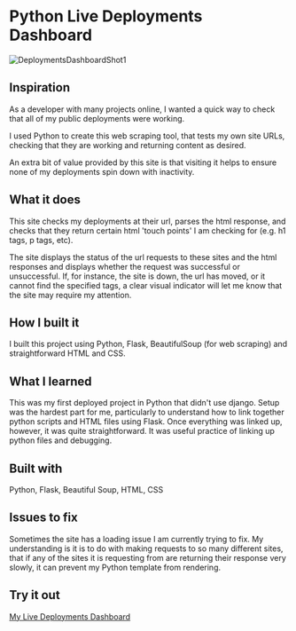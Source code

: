 # Python Live Deployments Dashboard

![DeploymentsDashboardShot1](https://github.com/jamesdiffeycoding/python-live-deployments-dashboard/assets/139918141/c6d6d78f-0136-4ce7-8315-9fbcdefbef54)

## Inspiration
As a developer with many projects online, I wanted a quick way to check that all of my public deployments were working.

I used Python to create this web scraping tool, that tests my own site URLs, checking that they are working and returning content as desired.

An extra bit of value provided by this site is that visiting it helps to ensure none of my deployments spin down with inactivity.

## What it does

This site checks my deployments at their url, parses the html response, and checks that they return certain html 'touch points' I am checking for (e.g. h1 tags, p tags, etc).

The site displays the status of the url requests to these sites and the html responses and displays whether the request was successful or unsuccessful. If, for instance, the site is down, the url has moved, or it cannot find the specified tags, a clear visual indicator will let me know that the site may require my attention.

## How I built it
I built this project using Python, Flask, BeautifulSoup (for web scraping) and straightforward HTML and CSS.

## What I learned
This was my first deployed project in Python that didn't use django. Setup was the hardest part for me, particularly to understand how to link together python scripts and HTML files using Flask. Once everything was linked up, however, it was quite straightforward. It was useful practice of linking up python files and debugging.

## Built with
Python, Flask, Beautiful Soup, HTML, CSS 

## Issues to fix
Sometimes the site has a loading issue I am currently trying to fix. My understanding is it is to do with making requests to so many different sites, that if any of the sites it is requesting from are returning their response very slowly, it can prevent my Python template from rendering.

## Try it out
[My Live Deployments Dashboard](https://jamesdiffeycoding-pythonlivedashboard.vercel.app/)
